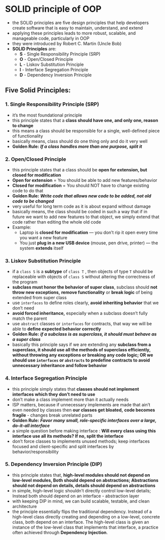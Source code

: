 # SOLID principle of OOP

- the SOLID principles are five design principles that help developers create software that is easy to maintain, understand, and extend
- applying these principles leads to more robust, scalable, and manageable code, particularly in OOP
- they were introduced by Robert C. Martin (Uncle Bob)
- **SOLID Principles** are:
    - **S** - Single Responsibility Principle (SRP)
    - **O** - Open/Closed Principle
    - **L** - Liskov Substitution Principle
    - **I** - Interface Segregation Principle
    - **D** - Dependency Inversion Principle

## Five Solid Principles:

### 1. Single Responsibility Principle (SRP)

- it’s the most foundational principle
- this principle states that a **class should have one, and only one, reason to change**
- this means a class should be responsible for a single, well-defined piece of functionality
- basically means, class should do one thing only and do it very well
- **Golden Rule:** ***If a class handles more than one purpose, split it***

### 2. Open/Closed Principle

- this principle states that a class should be **open for extension, but closed for modification**
- **Open for extension** = You should be able to add new features/behavior
- **Closed for modification** = You should NOT have to change existing code to do that
- **Golden Rule:** ***Write code that allows new code to be added, not old code to be changed***
- very useful for long term code as it is about expand without damage
- basically means, the class should be coded in such a way that if in future we want to add new features to that object, we simply extend that code rather than editing the whole old code
- Example:
    - Laptop is **closed for modification** — you don’t rip it open every time you want a new feature
    - You just **plug in a new USB device** (mouse, pen drive, printer) — the system **extends** itself

### 3. Liskov Substitution Principle

- if a `class S` is a **subtype** of `class T` , then objects of type `T` should be replaceable with objects of `class S` without altering the correctness of the program
- **subclass must honor the behavior of super class**, subclass should **not throw new exceptions,** **remove functionality** or **break logic** of being extended from super class
- use `interfaces` to define roles clearly, **avoid inheriting behavior** that we don’t need
- **avoid forced inheritance,** especially when a subclass doesn’t fully match the parent
- use `abstract` classes or `interfaces` for contracts, that way we will be able to **define expected behavior correctly**
- **Golden Rule:** ***if a subclass is as superclass, it should must behave as a super class***
- basically this principle says if we are extending any **subclass from a superclass, it should use all the methods of superclass efficiently, without throwing any exceptions or breaking any code logic; OR we should use `interfaces` or `abstracts` to predefine contracts to avoid unnecessary inheritance and follow behavior**

### 4. Interface Segregation Principle

- this principle simply states that **classes should not implement interfaces which they don’t need to use**
- don’t make a class implement more than it actually needs
- ISP matters, because if unnecessary implements are made that ain’t even needed by classes then **our classes get bloated,** **code becomes fragile** - changes break unrelated parts
- **Golden Rule:** ***Favor many small, role-specific interfaces over a large, do-it-all interface***
- a simple question before making interface : **Will every class using this interface use all its methods?  If no, split the interface**
- don’t force classes to implements unused methods; keep interfaces focused and client-specific and split interfaces by behavior/responsibility

### 5. Dependency Inversion Principle (DIP)

- this principle states that, **high-level modules should not depend on low-level modules, Both should depend on abstractions; Abstractions should not depend on details, details should depend on abstractions**
- in simple, high-level logic shouldn’t directly control low-level details; Instead both should depend on an interface - abstraction layer
- with keeping DIP in mind, we can build scalable, testable, and clean architecture
- the principle essentially flips the traditional dependency. Instead of a high-level class directly creating and depending on a low-level, concrete class, both depend on an interface. The high-level class is given an instance of the low-level class that implements that interface, a practice often achieved through **Dependency Injection**.